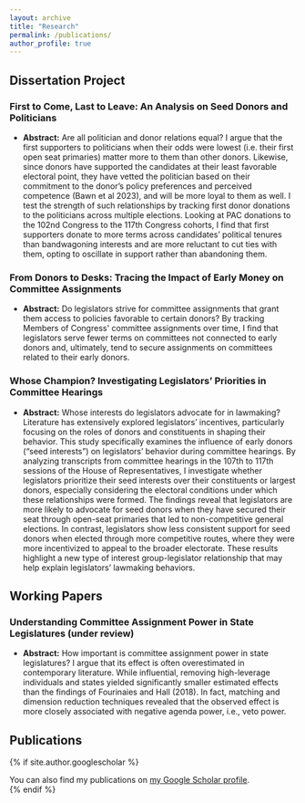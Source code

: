 ```yaml
---
layout: archive
title: "Research"
permalink: /publications/
author_profile: true
---
```


## Dissertation Project
### First to Come, Last to Leave: An Analysis on Seed Donors and Politicians
- **Abstract:** Are all politician and donor relations equal? I argue that the first supporters to politicians when their odds were lowest (i.e. their first open seat primaries) matter more to them than other donors. Likewise, since donors have supported the candidates at their least favorable electoral point, they have vetted the politician based on their commitment to the donor’s policy preferences and perceived competence (Bawn et al 2023), and will be more loyal to them as well. I test the strength of such relationships by tracking first donor donations to the politicians across multiple elections. Looking at PAC donations to the 102nd Congress to the 117th Congress cohorts, I find that first supporters donate to more terms across candidates’ political tenures than bandwagoning interests and are more reluctant to cut ties with them, opting to oscillate in support rather than abandoning them.

### From Donors to Desks: Tracing the Impact of Early Money on Committee Assignments
- **Abstract:** Do legislators strive for committee assignments that grant them access to policies favorable to certain donors? By tracking Members of Congress' committee assignments over time, I find that legislators serve fewer terms on committees not connected to early donors and, ultimately, tend to secure assignments on committees related to their early donors.

### Whose Champion? Investigating Legislators’ Priorities in Committee Hearings
- **Abstract:** Whose interests do legislators advocate for in lawmaking? Literature has extensively explored legislators’ incentives, particularly focusing on the roles of donors and constituents in shaping their behavior. This study specifically examines the influence of early donors (“seed interests”) on legislators’ behavior during committee hearings. By analyzing transcripts from committee hearings in the 107th to 117th sessions of the House of Representatives, I investigate whether legislators prioritize their seed interests over their constituents or largest donors, especially considering the electoral conditions under which these relationships were formed. The findings reveal that legislators are more likely to advocate for seed donors when they have secured their seat through open-seat primaries that led to non-competitive general elections. In contrast, legislators show less consistent support for seed donors when elected through more competitive routes, where they were more incentivized to appeal to the broader electorate. These results highlight a new type of interest group-legislator relationship that may help explain legislators’ lawmaking behaviors.

## Working Papers
### Understanding Committee Assignment Power in State Legislatures (under review)
- **Abstract:** How important is committee assignment power in state legislatures? I argue that its effect is often overestimated in contemporary literature. While influential, removing high-leverage individuals and states yielded significantly smaller estimated effects than the findings of Fourinaies and Hall (2018). In fact, matching and dimension reduction techniques revealed that the observed effect is more closely associated with negative agenda power, i.e., veto power.

## Publications
{% if site.author.googlescholar %}
  <div class="wordwrap">You can also find my publications on <a href="{{site.author.googlescholar}}">my Google Scholar profile</a>.</div>
{% endif %}
